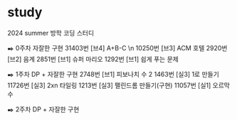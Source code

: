 # study
2024 summer 방학 코딩 스터디

✒️ 0주차 자잘한 구현
31403번 [브4] A+B-C \n
10250번 [브3] ACM 호텔 
2920번  [브2] 음계
2851번  [브1] 슈퍼 마리오 
1292번  [브1] 쉽게 푸는 문제 

✒️ 1주차 DP + 자잘한 구현 
2748번  [브1] 피보나치 수 2 
1463번  [실3] 1로 만들기 
11726번 [실3] 2xn 타일링 
1213번  [실3] 팰린드롬 만들기(구현)
11057번 [실1] 오르막 수 

✒️ 2주차 DP + 자잘한 구현 

